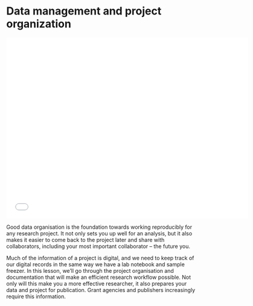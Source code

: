 # Data management and project organization

<iframe id="iframepdf" src="../../../lectures/data-management/data_management_2023.pdf" frameborder="0" width="640" height="480" allowfullscreen="true" mozallowfullscreen="true" webkitallowfullscreen="true"></iframe>

Good data organisation is the foundation towards working reproducibly for any research project. It not only sets you up well for an analysis, but it also makes it easier to come back to the project later and share with collaborators, including your most important collaborator – the future you.

Much of the information of a project is digital, and we need to keep track of our digital records in the same way we have a lab notebook and sample freezer. In this lesson, we’ll go through the project organisation and documentation that will make an efficient research workflow possible. Not only will this make you a more effective researcher, it also prepares your data and project for publication. Grant agencies and publishers increasingly require this information.

